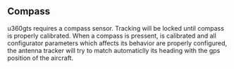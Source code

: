## Compass

u360gts requires a compass sensor. Tracking will be locked until compass is properly calibrated.
When a compass is pressent, is calibrated and all configurator parameters which affects its behavior are properly configured, the antenna tracker will try to match automaticlly its heading with the gps position of the aircraft. 
